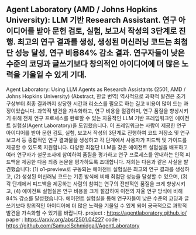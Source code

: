 ## Agent Laboratory (AMD / Johns Hopkins University): LLM 기반 Research Assistant. 연구 아이디어를 받아 문헌 검토, 실험, 보고서 작성의 3단계로 진행. 최고의 연구 결과를 생성, 생성된 머신러닝 코드는 최첨단 성능 달성, 연구 비용84% 감소 결과. 연구자들이 낮은 수준의 코딩과 글쓰기보다 창의적인 아이디어에 더 많은 노력을 기울일 수 있게 기대.
Agent Laboratory: Using LLM Agents as Research Assistants (2501, AMD / Johns Hopkins University)
(Abstract, 한글 번역) 역사적으로 과학적 발견은 초기 구상부터 최종 결과까지 상당한 시간과 리소스를 필요로 하는 길고 비용이 많이 드는 과정이었습니다. 과학적 발견을 가속화하고, 연구 비용을 절감하며, 연구 품질을 향상시키기 위해 전체 연구 프로세스를 완료할 수 있는 자율적인 LLM 기반 프레임워크인 에이전트 실험실(Agent Laboratory)을 도입했습니다. 이 프레임워크는 사람이 제공한 연구 아이디어를 받아 문헌 검토, 실험, 보고서 작성의 3단계로 진행하여 코드 저장소 및 연구 보고서 등 종합적인 연구 결과물을 생성하고 각 단계에서 사용자가 피드백 및 가이드를 제공할 수 있도록 지원합니다. 다양한 최첨단 LLM을 갖춘 에이전트 실험실을 배포하고 여러 연구자가 설문조사에 참여하여 품질을 평가하고 연구 프로세스를 안내하는 인적 피드백을 제공한 다음 최종 논문을 평가하도록 초대합니다. 저희는 다음과 같은 사실을 발견했습니다: (1) o1-preview로 구동되는 에이전트 실험실은 최고의 연구 결과를 생성하고, (2) 생성된 머신러닝 코드는 기존 방식에 비해 최첨단 성능을 달성할 수 있으며, (3) 각 단계에서 피드백을 제공하는 사람의 참여는 연구의 전반적인 품질을 크게 향상시키고, (4) 에이전트 실험실은 연구 비용을 크게 절감하여 이전의 자율 연구 방식에 비해 84% 감소를 달성했습니다. 에이전트 실험실을 통해 연구자들이 낮은 수준의 코딩과 글쓰기보다 창의적인 아이디어에 더 많은 노력을 기울일 수 있게 되어 궁극적으로 과학적 발견을 가속화할 수 있기를 바랍니다.
project : https://agentlaboratory.github.io/
paper : https://arxiv.org/abs/2501.04227
code : https://github.com/SamuelSchmidgall/AgentLaboratory
